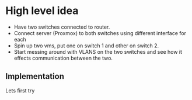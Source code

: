 # High level idea

- Have two switches connected to router.
- Connect server (Proxmox) to both switches using different interface for each
- Spin up two vms, put one on switch 1 and other on switch 2.
- Start messing around with VLANS on the two switches and see how it effects communication between the two.

## Implementation

Lets first try
